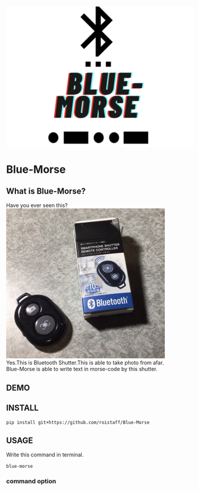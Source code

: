 ![rogo](etc/rogo2.jpg) 
# Blue-Morse
## What is Blue-Morse?
Have you ever seen this?
![picture1](etc/49FF0A4C-9E76-4943-A56B-82079E412945.jpeg)  
Yes.This is Bluetooth Shutter.This is able to take photo from afar.  
Blue-Morse is able to write text in morse-code by this shutter.
## DEMO

## INSTALL

```
pip install git+https://github.com/roistaff/Blue-Morse
```

## USAGE
Write this command in terminal.
```
blue-morse
```

### command option
